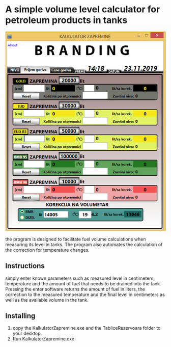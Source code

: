 # A simple volume level calculator for petroleum products in tanks

![Sass Essential Training](Capture.PNG)

the program is designed to facilitate fuel volume calculations when measuring its level in tanks.
The program also automates the calculation of the correction for temperature changes.

## Instructions

simply enter known parameters such as measured level in centimeters, temperature and the amount of fuel that needs to be drained into the tank. Pressing the enter software returns the amount of fuel in liters, the correction to the measured temperature and the final level in centimeters as well as the available volume in the tank.

## Installing

1. copy the KalkulatorZapremine.exe and the TabliceRezervoara folder to your desktop.
2. Run KalkulatorZapremine.exe
